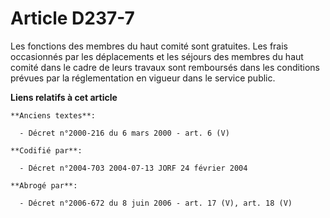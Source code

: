 # Article D237-7

Les fonctions des membres du haut comité sont gratuites. Les frais occasionnés par les déplacements et les séjours des
membres du haut comité dans le cadre de leurs travaux sont remboursés dans les conditions prévues par la réglementation en
vigueur dans le service public.

**Liens relatifs à cet article**

	**Anciens textes**:

	  - Décret n°2000-216 du 6 mars 2000 - art. 6 (V)

	**Codifié par**:

	  - Décret n°2004-703 2004-07-13 JORF 24 février 2004

	**Abrogé par**:

	  - Décret n°2006-672 du 8 juin 2006 - art. 17 (V), art. 18 (V)
